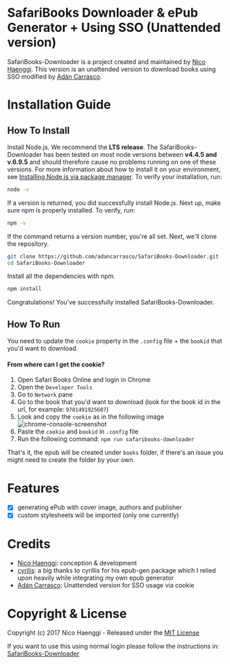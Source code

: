 # SafariBooks Downloader & ePub Generator + Using SSO (Unattended version)
SafariBooks-Downloader is a project created and maintained by [Nico Haenggi](http://www.nicohaenggi.com/).
This version is an unattended version to download books using SSO modified by [Adán Carrasco](http://adancarrasco.com/).

# Installation Guide

## How To Install

Install Node.js. We recommend the **LTS release**. The SafariBooks-Downloader has been tested on most node versions between **v4.4.5 and v.6.9.5** and should therefore cause no problems running on one of these versions. For more information about how to install it on your environment, see [Installing Node.js via package manager](https://nodejs.org/en/download/package-manager/). To verify your installation, run:

```bash
node -v
```

If a version is returned, you did successfully install Node.js. Next up, make sure npm is properly installed. To verify, run:

```bash
npm -v
```

If the command returns a version number, you're all set. Next, we'll clone the repository.

```bash
git clone https://github.com/adancarrasco/SafariBooks-Downloader.git
cd SafariBooks-Downloader
```

Install all the dependencies with npm.

```bash
npm install
```
Congratulations! You've successfully installed SafariBooks-Downloader.

## How To Run

You need to update the `cookie` property in the `.config` file + the `bookid` that you'd want to download.

#### From where can I get the cookie?
1. Open Safari Books Online and login in Chrome
2. Open the `Developer Tools`
3. Go to `Network` pane
4. Go to the book that you'd want to download (look for the book id in the url, for example: `9781491925607`)
5. Look and copy the `cookie` as in the following image
    ![chrome-console-screenshot]
6. Paste the `cookie` and `bookid` in `.config` file
7. Run the following command: `npm run safaribooks-downloader`

That's it, the epub will be created under `books` folder, if there's an issue you might need to create the folder by your own.


# Features
- [x] generating ePub with cover image, authors and publisher
- [x] custom stylesheets will be imported (only one currently)

# Credits
- [Nico Haenggi](http://www.nicohaenggi.com): conception & development
- [cyrilis](https://github.com/cyrilis): a big thanks to cyrillis for his epub-gen package which I relied upon heavily while integrating my own epub generator
- [Adán Carrasco](http://adancarrasco.com): Unattended version for SSO usage via cookie

# Copyright & License

Copyright (c) 2017 Nico Haenggi - Released under the [MIT License](https://github.com/nicohaenggi/SafariBooks-Downloader/blob/master/LICENSE)

If you want to use this using normal login please follow the instructions in: [SafariBooks-Downloader](https://github.com/nicohaenggi/SafariBooks-Downloader)

[chrome-console-screenshot]: http://adancarrasco.com/sbd-chrome-console-screenshot.jpg